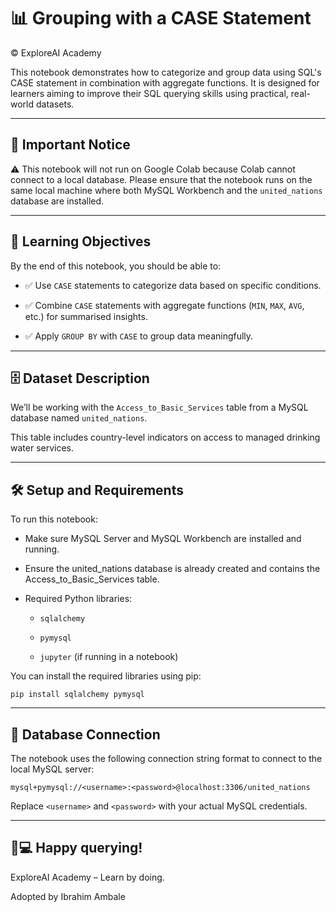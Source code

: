# 📊 Grouping with a CASE Statement
© ExploreAI Academy

This notebook demonstrates how to categorize and group data using SQL's CASE statement in combination with aggregate functions. It is designed for learners aiming to improve their SQL querying skills using practical, real-world datasets.

---
## 🚧 Important Notice
⚠️ This notebook will not run on Google Colab because Colab cannot connect to a local database.
Please ensure that the notebook runs on the same local machine where both MySQL Workbench and the `united_nations` database are installed.

---
## 🎯 Learning Objectives
By the end of this notebook, you should be able to:

- ✅ Use `CASE` statements to categorize data based on specific conditions.

- ✅ Combine `CASE` statements with aggregate functions (`MIN`, `MAX`, `AVG`, etc.) for summarised insights.

- ✅ Apply `GROUP BY` with `CASE` to group data meaningfully.
---

## 🗄️ Dataset Description
We’ll be working with the `Access_to_Basic_Services` table from a MySQL database named `united_nations`.

This table includes country-level indicators on access to managed drinking water services.

---

## 🛠️ Setup and Requirements
To run this notebook:

- Make sure MySQL Server and MySQL Workbench are installed and running.

- Ensure the united_nations database is already created and contains the Access_to_Basic_Services table.

- Required Python libraries:

  - `sqlalchemy`
  
  - `pymysql`
  
  - `jupyter` (if running in a notebook)

You can install the required libraries using pip:
```
pip install sqlalchemy pymysql
```
---
## 📡 Database Connection
The notebook uses the following connection string format to connect to the local MySQL server:
```
mysql+pymysql://<username>:<password>@localhost:3306/united_nations
```
Replace `<username>` and `<password>` with your actual MySQL credentials.

---
## 🧠💻 Happy querying! 
ExploreAI Academy – Learn by doing.

Adopted by Ibrahim Ambale




